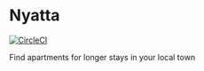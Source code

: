 # Nyatta

[![CircleCI](https://circleci.com/gh/3dw1nM0535/nyatta.svg?style=svg&circle-token=a45e9a30a017b70062a96038f94663599b43541e)](https://app.circleci.com/pipelines/github/3dw1nM0535)

Find apartments for longer stays in your local town
